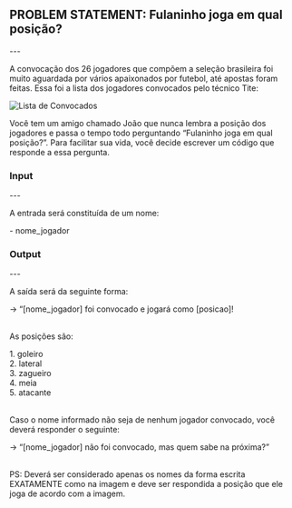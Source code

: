 <h2>PROBLEM STATEMENT: Fulaninho joga em qual posição?</h2>
---
<p>A convocação dos 26 jogadores que compõem a seleção brasileira foi muito aguardada por vários apaixonados por futebol, até apostas foram feitas. Essa foi a lista dos jogadores convocados pelo técnico Tite:</p>
<img scr='/jogadores.png' alt='Lista de Convocados'>
<p>Você tem um amigo chamado João que nunca lembra a posição dos jogadores e passa o tempo todo perguntando “Fulaninho joga em qual posição?”. Para facilitar sua vida, você decide escrever um código que responde a essa pergunta.</p>
<h3>Input</h3>
---
<p>A entrada será constituída de um nome:</p>
- nome_jogador
<h3>Output</h3>
---
<p>A saída será da seguinte forma:</p>
-> “[nome_jogador] foi convocado e jogará como [posicao]!
<br/><br/>
<p>As posições são:</p>
1. goleiro
<br/>
2. lateral
<br/>
3. zagueiro
<br/>
4. meia
<br/>
5. atacante
<br/><br/>
<p>Caso o nome informado não seja de nenhum jogador convocado, você deverá responder o seguinte:</p>
-> “[nome_jogador] não foi convocado, mas quem sabe na próxima?”
<br/><br/>
<p>PS: Deverá ser considerado apenas os nomes da forma escrita EXATAMENTE como na imagem e deve ser respondida a posição que ele joga de acordo com a imagem.</p>
